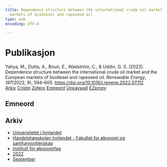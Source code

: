 ```yaml
---
title: Dependence structure between the international crude oil market and the European
  markets of biodiesel and rapeseed oil
type: pub
encoding: UTF-8

---
```

<h1>Publikasjon</h1>
<article id="csl-bib-container-V3HBLWYL" class="csl-bib-container">
  <div class="csl-bib-body"> <div class="csl-entry">Yahya, M., Dutta, A., Bouri, E., Wadström, C., &#38; Uddin, G. S. (2022). Dependence structure between the international crude oil market and the European markets of biodiesel and rapeseed oil. <i>Renewable Energy</i>, <i>197</i>(2022, 9), 594–605. <a href="https://doi.org/10.1016/j.renene.2022.07.112">https://doi.org/10.1016/j.renene.2022.07.112</a></div> </div>
  <div class="csl-bib-buttons">
    <a href="#taxonomy-article-V3HBLWYL" alt="archive" class="csl-bib-button">Arkiv</a>
    <a href="https://app.cristin.no/results/show.jsf?id=2050225" alt="Cristin" class="csl-bib-button">Cristin</a>
    <a href="http://zotero.org/groups/5881554/items/V3HBLWYL" alt="Zotero" class="csl-bib-button">Zotero</a>
    <a href="#keywords-article-V3HBLWYL" alt="keywords" class="csl-bib-button">Emneord</a>
    <a href="https://doi.org/10.1016/j.renene.2022.07.112" alt="Unpaywall" class="csl-bib-button">Unpaywall</a>
    <a href="https://doi.org/10.1016/j.renene.2022.07.112" alt="EZproxy" class="csl-bib-button">EZproxy</a>
  </div>
  <div id="csl-bib-meta-container-V3HBLWYL"></div>
</article>
<div id="csl-bib-meta-V3HBLWYL" class="csl-bib-meta">
  <article id="keywords-article-V3HBLWYL" class="keywords-article">
    <h1>Emneord</h1>
    
  </article>
  <article id="taxonomy-article-V3HBLWYL" class="taxonomy-article">
    <h1>Arkiv</h1>
    <ul>
      <li><a href="{{< params subfolder >}}nn/archive/?key=3DCRN523">Universitetet i Innlandet</a></li>
      <li><a href="{{< params subfolder >}}nn/archive/?key=DU8Q9LN9">Handelshøgskolen Innlandet - Fakultet for økonomi og samfunnsvitenskap</a></li>
      <li><a href="{{< params subfolder >}}nn/archive/?key=3IQA89I8">Institutt for økonomifag</a></li>
      <li><a href="{{< params subfolder >}}nn/archive/?key=6THNNMZZ">2022</a></li>
      <li><a href="{{< params subfolder >}}nn/archive/?key=TU7ULHRJ">September</a></li>
    </ul>
  </article>
</div>
